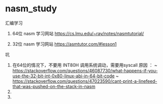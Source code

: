 # nasm_study
汇编学习

1. 64位 nasm 学习网站
https://cs.lmu.edu/~ray/notes/nasmtutorial/

2. 32位 nasm 学习网站
https://asmtutor.com/#lesson1


坑
1. 在64位的情况下，不要用 INT80H 调用系统调动，需要用syscall   原因 ： ~ https://stackoverflow.com/questions/46087730/what-happens-if-you-use-the-32-bit-int-0x80-linux-abi-in-64-bit-code    ~  https://stackoverflow.com/questions/47023590/cant-print-a-linefeed-that-was-pushed-on-the-stack-in-nasm
2. 
3. 
